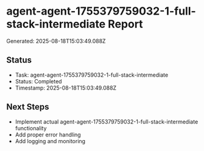 # agent-agent-1755379759032-1-full-stack-intermediate Report

Generated: 2025-08-18T15:03:49.088Z

## Status
- Task: agent-agent-1755379759032-1-full-stack-intermediate
- Status: Completed
- Timestamp: 2025-08-18T15:03:49.088Z

## Next Steps
- Implement actual agent-agent-1755379759032-1-full-stack-intermediate functionality
- Add proper error handling
- Add logging and monitoring
